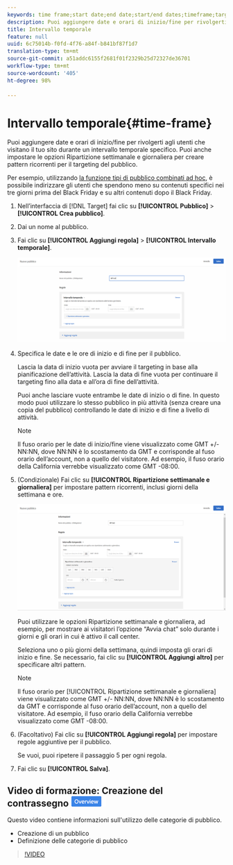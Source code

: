```yaml
---
keywords: time frame;start date;end date;start/end dates;timeframe;target schedule;week parting;day parting;parting
description: Puoi aggiungere date e orari di inizio/fine per rivolgerti agli utenti che visitano il tuo sito durante un intervallo temporale specifico. Puoi anche impostare le opzioni Ripartizione settimanale e giornaliera per creare pattern ricorrenti per il targeting del pubblico.
title: Intervallo temporale
feature: null
uuid: 6c75014b-f0fd-4f76-a84f-b841bf87f1d7
translation-type: tm+mt
source-git-commit: a51addc6155f2681f01f2329b25d72327de36701
workflow-type: tm+mt
source-wordcount: '405'
ht-degree: 98%

---
```



# Intervallo temporale{#time-frame}

Puoi aggiungere date e orari di inizio/fine per rivolgerti agli utenti che visitano il tuo sito durante un intervallo temporale specifico. Puoi anche impostare le opzioni Ripartizione settimanale e giornaliera per creare pattern ricorrenti per il targeting del pubblico.

Per esempio, utilizzando [la funzione tipi di pubblico combinati ad hoc](../../../c-target/combining-multiple-audiences.md#concept_A7386F1EA4394BD2AB72399C225981E5), è possibile indirizzare gli utenti che spendono meno su contenuti specifici nei tre giorni prima del Black Friday e su altri contenuti dopo il Black Friday.

1. Nell’interfaccia di [!DNL Target] fai clic su **[!UICONTROL Pubblico]** > **[!UICONTROL Crea pubblico]**.
1. Dai un nome al pubblico.
1. Fai clic su **[!UICONTROL Aggiungi regola]** > **[!UICONTROL Intervallo temporale]**.

   ![](assets/target_timeframe_dialog.png)

1. Specifica le date e le ore di inizio e di fine per il pubblico.

   Lascia la data di inizio vuota per avviare il targeting in base alla pianificazione dellʼattività. Lascia la data di fine vuota per continuare il targeting fino alla data e allʼora di fine dellʼattività.

   Puoi anche lasciare vuote entrambe le date di inizio o di fine. In questo modo puoi utilizzare lo stesso pubblico in più attività (senza creare una copia del pubblico) controllando le date di inizio e di fine a livello di attività.

   >[!NOTE]
   >
   >Il fuso orario per le date di inizio/fine viene visualizzato come GMT +/- NN:NN, dove NN:NN è lo scostamento da GMT e corrisponde al fuso orario dell’account, non a quello del visitatore. Ad esempio, il fuso orario della California verrebbe visualizzato come GMT -08:00.

1. (Condizionale) Fai clic su **[!UICONTROL Ripartizione settimanale e giornaliera]** per impostare pattern ricorrenti, inclusi giorni della settimana e ore.

   ![Ripartizione settimanale e giornaliera](assets/week_and_day_parting.png)

   Puoi utilizzare le opzioni Ripartizione settimanale e giornaliera, ad esempio, per mostrare ai visitatori lʼopzione “Avvia chat” solo durante i giorni e gli orari in cui è attivo il call center.

   Seleziona uno o più giorni della settimana, quindi imposta gli orari di inizio e fine. Se necessario, fai clic su **[!UICONTROL Aggiungi altro]** per specificare altri pattern.

   >[!NOTE]
   >
   >Il fuso orario per [!UICONTROL Ripartizione settimanale e giornaliera] viene visualizzato come GMT +/- NN:NN, dove NN:NN è lo scostamento da GMT e corrisponde al fuso orario dellʼaccount, non a quello del visitatore. Ad esempio, il fuso orario della California verrebbe visualizzato come GMT -08:00.

1. (Facoltativo) Fai clic su **[!UICONTROL Aggiungi regola]** per impostare regole aggiuntive per il pubblico.

   Se vuoi, puoi ripetere il passaggio 5 per ogni regola.

1. Fai clic su **[!UICONTROL Salva]**.

## Video di formazione: Creazione del contrassegno ![Panoramica pubblico](/help/assets/overview.png)

Questo video contiene informazioni sull&#39;utilizzo delle categorie di pubblico.

* Creazione di un pubblico
* Definizione delle categorie di pubblico

>[!VIDEO](https://video.tv.adobe.com/v/17392)
